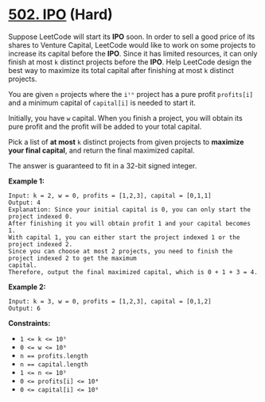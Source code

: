 # [502. IPO][link] (Hard)

[link]: https://leetcode.com/problems/ipo/

Suppose LeetCode will start its **IPO** soon. In order to sell a good price of its shares to Venture
Capital, LeetCode would like to work on some projects to increase its capital before the **IPO**.
Since it has limited resources, it can only finish at most `k` distinct projects before the **IPO**.
Help LeetCode design the best way to maximize its total capital after finishing at most `k` distinct
projects.

You are given `n` projects where the `iᵗʰ` project has a pure profit `profits[i]` and a minimum
capital of `capital[i]` is needed to start it.

Initially, you have `w` capital. When you finish a project, you will obtain its pure profit and the
profit will be added to your total capital.

Pick a list of **at most** `k` distinct projects from given projects to **maximize your final
capital**, and return the final maximized capital.

The answer is guaranteed to fit in a 32-bit signed integer.

**Example 1:**

```
Input: k = 2, w = 0, profits = [1,2,3], capital = [0,1,1]
Output: 4
Explanation: Since your initial capital is 0, you can only start the project indexed 0.
After finishing it you will obtain profit 1 and your capital becomes 1.
With capital 1, you can either start the project indexed 1 or the project indexed 2.
Since you can choose at most 2 projects, you need to finish the project indexed 2 to get the maximum
capital.
Therefore, output the final maximized capital, which is 0 + 1 + 3 = 4.
```

**Example 2:**

```
Input: k = 3, w = 0, profits = [1,2,3], capital = [0,1,2]
Output: 6
```

**Constraints:**

- `1 <= k <= 10⁵`
- `0 <= w <= 10⁹`
- `n == profits.length`
- `n == capital.length`
- `1 <= n <= 10⁵`
- `0 <= profits[i] <= 10⁴`
- `0 <= capital[i] <= 10⁹`
